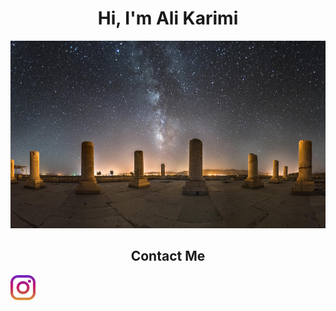 <html>
<body>
<h1 align='center'>Hi, I'm Ali Karimi</h1>
<img src="banner.jpg" style="width:1080px;height:300px;">
<h2 align='center'>Contact Me</h2>

<img src="instagram.png" alt="My Instagram" style="width:40px;height:40px;">

</body>
</html>

